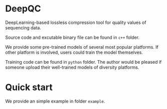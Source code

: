 # DeepQC
DeepLearning-based lossless compression tool for quality values of sequencing data.

Source code and excutable binary file can be found in `c++` folder.

We provide some pre-trained models of several most popular platforms. If other platform is involved, users could train the model themselves. 

Training code can be found in `python` folder. The author would be pleased if someone upload their well-trained models of diversity platforms.

# Quick start

We provide an simple example in folder `example`. 
